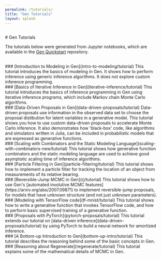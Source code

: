 ```yaml
---
permalink: /tutorials/
title: "Gen Tutorials"
layout: splash
---
```


<br>
# Gen Tutorials

The tutorials below were generated from Jupyter notebooks, which are available in the [Gen Quickstart](https://github.com/probcomp/gen-quickstart) repository.

<br>
### [Introduction to Modeling in Gen](intro-to-modeling/tutorial)
This tutorial introduces the basics of modeling in Gen. It shows how to perform inference using generic inference algorithms. It does not explore custom inference programming.

<br>
### [Basics of Iterative Inference in Gen](iterative-inference/tutorial)
This tutorial introduces the basics of inference programming in Gen using iterative inference programs, which include Markov chain Monte Carlo algorithms.

<br>
### [Data-Driven Proposals in Gen](data-driven-proposals/tutorial)
Data-driven proposals use information in the observed data set to choose the proposal distibution for latent variables in a generative model. 
This tutorial shows you how to use custom data-driven proposals to accelerate Monte Carlo inference. 
It also demonstrates how 'black-box' code, like algorithms and simulators written in Julia, can be included
in probabilistic models that are expressed as generative functions.

<br>
### [Scaling with Combinators and the Static Modeling Language](scaling-with-combinators-new/tutorial)
This tutorial shows how generative function combinators and the static modeling language are used to achieve good asymptotic scaling time of inference algorithms.

<br>
### [Particle Filtering in Gen](particle-filtering/tutorial)
This tutorial shows how to implement a particle filter for tracking the location of an object from measurements of its relative bearing.

<br>
### [Reversible-Jump MCMC in Gen](rj/tutorial)
This tutorial shows how to use Gen's [automated involutive MCMC features](https://arxiv.org/abs/2007.09871) to implement reversible-jump proposals, for models that 
have unknown structure (and not just unknown parameters).

<br>
### [Modeling with TensorFlow code](tf-mnist/tutorial)
This tutorial shows how to write a generative function that invokes TensorFlow code, and how to perform basic supervised training of a generative function.

<br>
### [Proposals with PyTorch](pytorch-proposals/tutorial)
This tutorial extends our tutorial on [data-driven inference](data-driven-proposals/tutorial) by using PyTorch to build a neural network for amortized inference.

<br>
### [A Bottom-up Introduction to Gen](bottom-up-intro/tutorial)
This tutorial describes the reasoning behind some of the basic concepts in Gen.

<br>
### [Reasoning about Regenerate](regenerate/tutorial)
This tutorial explains some of the mathematical details of MCMC in Gen.
